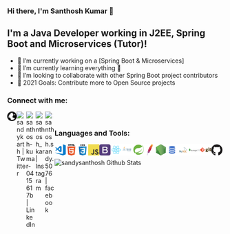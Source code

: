 ### Hi there, I'm Santhosh Kumar 👋

## I'm a Java Developer working in J2EE, Spring Boot and Microservices (Tutor)!
- 🔭 I’m currently working on a [Spring Boot & Microservices]
- 🌱 I’m currently learning everything 🤣
- 👯 I’m looking to collaborate with other Spring Boot project contributors
- 🥅 2021 Goals: Contribute more to Open Source projects

### Connect with me:

[<img align="left" alt="http://starwalt.in/" width="22px" src="https://raw.githubusercontent.com/iconic/open-iconic/master/svg/globe.svg" />][website]
[<img align="left" alt="sandykarth | Twitter" width="22px" src="https://cdn.jsdelivr.net/npm/simple-icons@v3/icons/twitter.svg" />][twitter]
[<img align="left" alt="santhosh-kumar-0415617b | LinkedIn" width="22px" src="https://cdn.jsdelivr.net/npm/simple-icons@v3/icons/linkedin.svg" />][linkedin]
[<img align="left" alt="santhosh_kar | Instagram" width="22px" src="https://cdn.jsdelivr.net/npm/simple-icons@v3/icons/instagram.svg" />][instagram]
[<img align="left" alt="santhosh.sandy.5076 | facebook" width="22px" src="https://cdn.jsdelivr.net/npm/simple-icons@v3/icons/facebook.svg" />][facebook]


<br />

### Languages and Tools:

<img align="left" alt="Visual Studio Code" width="26px" src="https://raw.githubusercontent.com/github/explore/80688e429a7d4ef2fca1e82350fe8e3517d3494d/topics/visual-studio-code/visual-studio-code.png" />
<img align="left" alt="HTML5" width="26px" src="https://raw.githubusercontent.com/github/explore/80688e429a7d4ef2fca1e82350fe8e3517d3494d/topics/html/html.png" />
<img align="left" alt="CSS3" width="26px" src="https://raw.githubusercontent.com/github/explore/80688e429a7d4ef2fca1e82350fe8e3517d3494d/topics/css/css.png" />
<img align="left" alt="JavaScript" width="26px" src="https://raw.githubusercontent.com/github/explore/80688e429a7d4ef2fca1e82350fe8e3517d3494d/topics/javascript/javascript.png"/>
<img align="left" alt="Bootstrap" width="26px" src="https://raw.githubusercontent.com/github/explore/80688e429a7d4ef2fca1e82350fe8e3517d3494d/topics/bootstrap/bootstrap.png" />
<img align="left" alt="React" width="26px" src="https://raw.githubusercontent.com/github/explore/80688e429a7d4ef2fca1e82350fe8e3517d3494d/topics/react/react.png" />
<img align="left" alt="Java" width="26px" src="https://raw.githubusercontent.com/github/explore/80688e429a7d4ef2fca1e82350fe8e3517d3494d/topics/java/java.png" />
<img align="left" alt="SpringBoot" width="26px" src="https://raw.githubusercontent.com/github/explore/80688e429a7d4ef2fca1e82350fe8e3517d3494d/topics/spring-boot/spring-boot.png" />
<img align="left" alt="Maven" width="26px" src="https://raw.githubusercontent.com/github/explore/80688e429a7d4ef2fca1e82350fe8e3517d3494d/topics/maven/maven.png" />
<img align="left" alt="Node.js" width="26px" src="https://raw.githubusercontent.com/github/explore/80688e429a7d4ef2fca1e82350fe8e3517d3494d/topics/nodejs/nodejs.png" />
<img align="left" alt="SQL" width="26px" src="https://raw.githubusercontent.com/github/explore/80688e429a7d4ef2fca1e82350fe8e3517d3494d/topics/sql/sql.png" />
<img align="left" alt="MySQL" width="26px" src="https://raw.githubusercontent.com/github/explore/80688e429a7d4ef2fca1e82350fe8e3517d3494d/topics/mysql/mysql.png" />
<img align="left" alt="MongoDB" width="26px" src="https://raw.githubusercontent.com/github/explore/80688e429a7d4ef2fca1e82350fe8e3517d3494d/topics/mongodb/mongodb.png" />
<img align="left" alt="Git" width="26px" src="https://raw.githubusercontent.com/github/explore/80688e429a7d4ef2fca1e82350fe8e3517d3494d/topics/git/git.png" />
<img align="left" alt="GitHub" width="26px" src="https://raw.githubusercontent.com/github/explore/78df643247d429f6cc873026c0622819ad797942/topics/github/github.png" />
<meta name="google-site-verification" content="8KZw_CZDLua-ZLtprraV7QRFFytg8SsMDllu40RZDMI" />
<br />
<br />

<img align="left" alt="sandysanthosh Github Stats" src="https://github-readme-stats.vercel.app/api?username=sandysanthosh&show_icons=true&hide_border=true" />

[website]: http://starwalt.in/
[twitter]: https://twitter.com/sandykarth
[instagram]: https://www.instagram.com/santhosh_kar
[linkedin]: https://www.linkedin.com/in/santhosh-kumar-0415617b/
[facebook]: https://www.facebook.com/santhosh.sandy.5076
